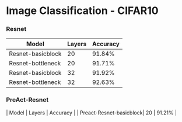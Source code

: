 # Image Classification - CIFAR10

### Resnet
| Model | Layers | Accuracy |
|  ----  | ----  | ---- |
| Resnet-basicblock | 20 | 91.84%|
| Resnet-bottleneck | 20 | 91.71%|
| Resnet-basicblock | 32 | 91.92%|
| Resnet-bottleneck | 32 | 92.63%|

### PreAct-Resnet
| Model | Layers | Accuracy |
| Preact-Resnet-basicblock| 20 | 91.21% |

